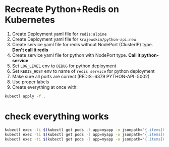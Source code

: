 # Recreate Python+Redis on Kubernetes

1. Create Deployment yaml file for `redis:alpine`
1. Create Deployment yaml file for `krajewskim/python-api:new`
1. Create service yaml file for redis without NodePort (ClusterIP) type. **Don't call it redis**
1. Create service yaml file for python with NodePort type. **Call it python-service**
1. Set `LOG_LEVE`L env to `DEBUG` for python deployment
1. Set `REDIS_HOST` env to name of `redis service` for python deployment
1. Make sure all ports are correct (REDIS=6379 PYTHON-API=5002)
1. Use proper labels
1. Create everything at once with:

```sh
kubectl apply -f .
```

# check everything works 

```sh
kubectl exec -ti $(kubectl get pods -l app=myapp -o jsonpath='{.items[0].metadata.name}') -- curl python-service:5002/api/v1/info
kubectl exec -ti $(kubectl get pods -l app=myapp -o jsonpath='{.items[0].metadata.name}') -- /bin/bash -c "curl -XPOST python-service:5002/api/v1/info"
kubectl exec -ti $(kubectl get pods -l app=myapp -o jsonpath='{.items[0].metadata.name}') -- curl python-service:5002/api/v1/info
```

